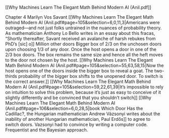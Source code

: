 [[Why Machines Learn The Elegant Math Behind Modern AI (Anil.pdf]]

Chapter 4
	Marilyn Vos Savant
		[[Why Machines Learn The Elegant Math Behind Modern AI (Anil.pdf#page=105&selection=6,0,11,3|Americans were outraged—and not just folks untrained in the nuances of probability theory. As mathematician Anthony Lo Bello writes in an essay about this fracas, “Shortly thereafter, Savant received an avalanche of harsh rebukes from PhD’s [sic] o]]
	Million other doors
	Bigger box of 2/3 on the unchosen doors upon choosing 1/3 of any door. Once the host opens a door in one of the 2/3 box doors. The box remains the same size and hence all the heft moves to the door not chosen by the host.
		[[Why Machines Learn The Elegant Math Behind Modern AI (Anil.pdf#page=105&selection=55,63,58,15|Now the host opens one of the doors inside the bigger box to reveal a goat. The two-thirds probability of the bigger box shifts to the unopened door. To switch is the correct answer.]]
	[[Why Machines Learn The Elegant Math Behind Modern AI (Anil.pdf#page=105&selection=59,22,61,39|It’s impossible to rely on intuition to solve this problem, because it’s just as easy to conceive of it slightly differently and be convinced that you shouldn’t switch]]
	[[Why Machines Learn The Elegant Math Behind Modern AI (Anil.pdf#page=106&selection=6,0,28,5|book Which Door Has the Cadillac?, the Hungarian mathematician Andrew Vázsonyi writes about the inability of another Hungarian mathematician, Paul Erdős]] to agree to switch doors.
		Vazsonyi had to convince by writing a computer code.
	Frequentist and the Bayesian approach.
	